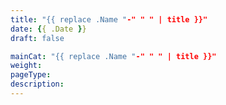 ```yaml
---
title: "{{ replace .Name "-" " " | title }}"
date: {{ .Date }}
draft: false

mainCat: "{{ replace .Name "-" " " | title }}"
weight:
pageType:
description: 
---
```

